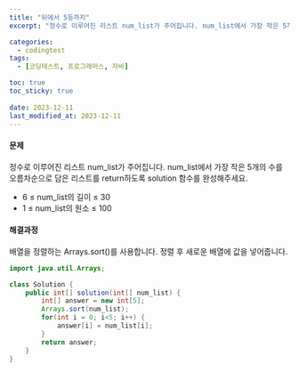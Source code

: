 ```yaml
---
title: "뒤에서 5등까지"
excerpt: "정수로 이루어진 리스트 num_list가 주어집니다. num_list에서 가장 작은 5개의 수를 오름차순으로 담은 리스트를 return하도록 solution 함수를 완성해주세요."

categories:
  - codingtest
tags:
  - [코딩테스트, 프로그래머스, 자바]

toc: true
toc_sticky: true
 
date: 2023-12-11
last_modified_at: 2023-12-11
---
```


#### 문제
정수로 이루어진 리스트 num_list가 주어집니다. num_list에서 가장 작은 5개의 수를 오름차순으로 담은 리스트를 return하도록 solution 함수를 완성해주세요.

- 6 ≤ num_list의 길이 ≤ 30
- 1 ≤ num_list의 원소 ≤ 100

#### 해결과정
배열을 정렬하는 Arrays.sort()를 사용합니다. 정렬 후 새로운 배열에 값을 넣어줍니다.

```java
import java.util.Arrays;

class Solution {
    public int[] solution(int[] num_list) {
        int[] answer = new int[5];
        Arrays.sort(num_list);
        for(int i = 0; i<5; i++) {
            answer[i] = num_list[i];
        }
        return answer;
    }
}
```